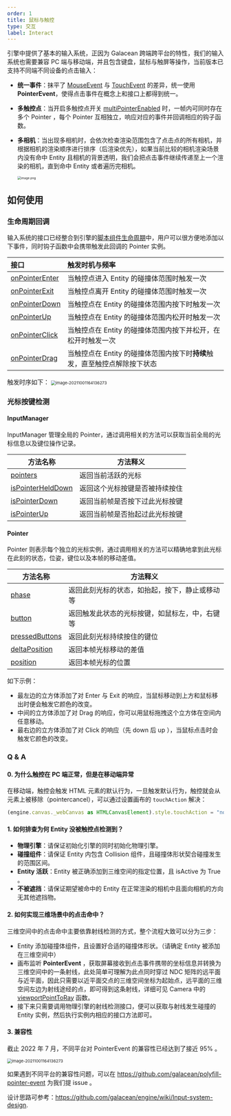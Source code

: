 ```yaml
---
order: 1
title: 鼠标与触控
type: 交互
label: Interact
---
```


引擎中提供了基本的输入系统，正因为 Galacean 跨端跨平台的特性，我们的输入系统也需要兼容 PC 端与移动端，并且包含键盘，鼠标与触屏等操作，当前版本已支持不同端不同设备的点击输入：

- **统一事件**：抹平了 [MouseEvent](https://developer.mozilla.org/zh-CN/docs/Web/API/MouseEvent) 与 [TouchEvent](https://developer.mozilla.org/zh-CN/docs/Web/API/TouchEvent) 的差异，统一使用 **PointerEvent**，使得点击事件在概念上和接口上都得到统一。
- **多触控点**：当开启多触控点开关 [multiPointerEnabled](${api}core/InputManager#multiPointerEnabled) 时，一帧内可同时存在多个 Pointer ，每个 Pointer 互相独立，响应对应的事件并回调相应的钩子函数。
- **多相机**：当出现多相机时，会依次检查渲染范围包含了点击点的所有相机，并根据相机的渲染顺序进行排序（后渲染优先），如果当前比较的相机渲染场景内没有命中 Entity 且相机的背景透明，我们会把点击事件继续传递至上一个渲染的相机，直到命中 Entity 或者遍历完相机。

  <img src="https://gw.alipayobjects.com/mdn/rms_7c464e/afts/img/A*Y2DIRb1yJEEAAAAAAAAAAAAAARQnAQ" alt="image.png" style="zoom:50%;" />

## 如何使用

### 生命周期回调

输入系统的接口已经整合到引擎的[脚本组件生命周期](${docs}script-cn#组件生命周期函数)中，用户可以很方便地添加以下事件，同时钩子函数中会携带触发此回调的 Pointer 实例。

| 接口 | 触发时机与频率 |
| :-- | :-- |
| [onPointerEnter](${api}core/Script#onPointerEnter) | 当触控点进入 Entity 的碰撞体范围时触发一次 |
| [onPointerExit](${api}core/Script#onPointerExit) | 当触控点离开 Entity 的碰撞体范围时触发一次 |
| [onPointerDown](${api}core/Script#onPointerDown) | 当触控点在 Entity 的碰撞体范围内按下时触发一次 |
| [onPointerUp](${api}core/Script#onPointerUp) | 当触控点在 Entity 的碰撞体范围内松开时触发一次 |
| [onPointerClick](${api}core/Script#onPointerClick) | 当触控点在 Entity 的碰撞体范围内按下并松开，在松开时触发一次 |
| [onPointerDrag](${api}core/Script#onPointerDrag) | 当触控点在 Entity 的碰撞体范围内按下时**持续**触发，直至触控点解除按下状态 |

触发时序如下： <img src="https://gw.alipayobjects.com/zos/OasisHub/33174f90-104d-44cf-8905-8af54e6c19a7/image-20211001164136273.png" alt="image-20211001164136273" style="zoom:67%;" />

### 光标按键检测

#### InputManager

InputManager 管理全局的 Pointer，通过调用相关的方法可以获取当前全局的光标信息以及键位操作记录。

| 方法名称                                               | 方法释义                     |
| ------------------------------------------------------ | ---------------------------- |
| [pointers](${api}core/InputManager#pointers) | 返回当前活跃的光标 |
| [isPointerHeldDown](${api}core/InputManager#isPointerHeldDown) | 返回这个光标按键是否被持续按住 |
| [isPointerDown](${api}core/InputManager#isPointerDown)         | 返回当前帧是否按下过此光标按键   |
| [isPointerUp](${api}core/InputManager#isPointerUp)             | 返回当前帧是否抬起过此光标按键   |

#### Pointer

Pointer 则表示每个独立的光标实例，通过调用相关的方法可以精确地拿到此光标在此刻的状态，位姿，键位以及本帧的移动差值。

| 方法名称                                               | 方法释义                     |
| ------------------------------------------------------ | ---------------------------- |
| [phase](${api}core/Pointer#phase)         | 返回此刻光标的状态，如抬起，按下，静止或移动等  |
| [button](${api}core/Pointer#button)             | 返回触发此状态的光标按键，如鼠标左，中，右键等   |
| [pressedButtons](${api}core/Pointer#pressedButtons) | 返回此刻光标持续按住的键位 |
| [deltaPosition](${api}core/Pointer#deltaPosition)         | 返回本帧光标移动的差值   |
| [position](${api}core/Pointer#position)             | 返回本帧光标的位置   |

如下示例：

- 最左边的立方体添加了对 Enter 与 Exit 的响应，当鼠标移动到上方和鼠标移出时便会触发它颜色的改变。
- 中间的立方体添加了对 Drag 的响应，你可以用鼠标拖拽这个立方体在空间内任意移动。
- 最右边的立方体添加了对 Click 的响应（先 down 后 up ），当鼠标点击时会触发它颜色的改变。

<playground src="input-pointer.ts"></playground>

### Q & A

#### 0. 为什么触控在 PC 端正常，但是在移动端异常

在移动端，触控会触发 HTML 元素的默认行为，一旦触发默认行为，触控就会从元素上被移除（pointercancel），可以通过设置画布的 `touchAction` 解决：

```typescript
(engine.canvas._webCanvas as HTMLCanvasElement).style.touchAction = "none";
```

#### 1. 如何排查为何 Entity 没被触控点检测到？

- **物理引擎**：请保证初始化引擎的同时初始化物理引擎。
- **碰撞组件**：请保证 Entity 内包含 Collision 组件，且碰撞体形状契合碰撞发生的范围区间。
- **Entity 活跃**：Entity 被正确添加到三维空间的指定位置，且 isActive 为 True 。
- **不被遮挡**：请保证期望被命中的 Entity 在正常渲染的相机中且面向相机的方向无其他遮挡物。

#### 2. 如何实现三维场景中的点击命中？

三维空间中的点击命中主要依靠射线检测的方式，整个流程大致可以分为三步：

- Entity 添加碰撞体组件，且设置好合适的碰撞体形状。（请确定 Entity 被添加在三维空间中）
- 画布监听 **PointerEvent** ，获取屏幕接收到点击事件携带的坐标信息并转换为三维空间中的一条射线，此处简单可理解为此点同时穿过 NDC 矩阵的远平面与近平面，因此只需要以近平面交点的三维空间坐标为起始点，远平面的三维空间左边为射线途经的点，即可得到这条射线，详细可见 Camera 中的 [viewportPointToRay](${api}core/Camera#viewportPointToRay) 函数。
- 接下来只需要调用物理引擎的射线检测接口，便可以获取与射线发生碰撞的 Entity 实例，然后执行实例内相应的接口方法即可。

#### 3. 兼容性

截止 2022 年 7 月，不同平台对 PointerEvent 的兼容性已经达到了接近 95% 。

<img src="https://gw.alipayobjects.com/mdn/rms_7c464e/afts/img/A*9_pmR6kKancAAAAAAAAAAAAAARQnAQ" alt="image-20211001164136273" style="zoom:67%;" />

如果遇到不同平台的兼容性问题，可以在 https://github.com/galacean/polyfill-pointer-event 为我们提 issue 。

设计思路可参考：https://github.com/galacean/engine/wiki/Input-system-design.
